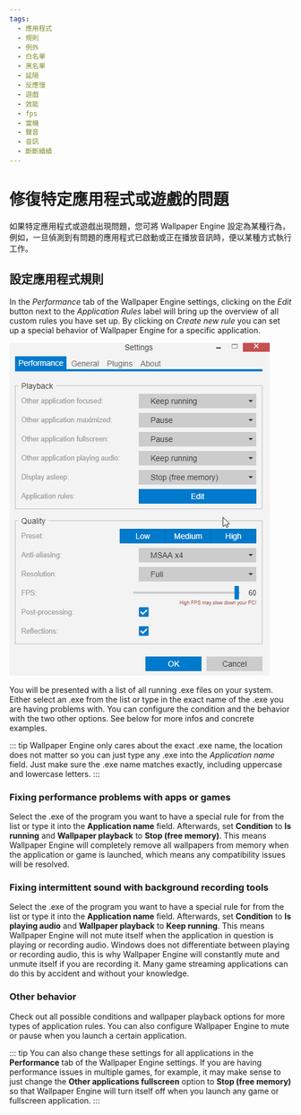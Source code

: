 ```yaml
---
tags:
  - 應用程式
  - 規則
  - 例外
  - 白名單
  - 黑名單
  - 延隔
  - 反應慢
  - 遊戲
  - 效能
  - fps
  - 當機
  - 聲音
  - 音訊
  - 斷斷續續
---
```


# 修復特定應用程式或遊戲的問題

如果特定應用程式或遊戲出現問題，您可將 Wallpaper Engine 設定為某種行為，例如，一旦偵測到有問題的應用程式已啟動或正在播放音訊時，便以某種方式執行工作。

## 設定應用程式規則

In the *Performance* tab of the Wallpaper Engine settings, clicking on the *Edit* button next to the *Application Rules* label will bring up the overview of all custom rules you have set up. By clicking on *Create new rule* you can set up a special behavior of Wallpaper Engine for a specific application.

![Application Rules Overview](./applicationrule.gif)

You will be presented with a list of all running .exe files on your system. Either select an .exe from the list or type in the exact name of the .exe you are having problems with. You can configure the condition and the behavior with the two other options. See below for more infos and concrete examples.

::: tip Wallpaper Engine only cares about the exact .exe name, the location does not matter so you can just type any .exe into the *Application name* field. Just make sure the .exe name matches exactly, including uppercase and lowercase letters. :::

### Fixing performance problems with apps or games

Select the .exe of the program you want to have a special rule for from the list or type it into the **Application name** field. Afterwards, set **Condition** to **Is running** and **Wallpaper playback** to **Stop (free memory)**. This means Wallpaper Engine will completely remove all wallpapers from memory when the application or game is launched, which means any compatibility issues will be resolved.

### Fixing intermittent sound with background recording tools

Select the .exe of the program you want to have a special rule for from the list or type it into the **Application name** field. Afterwards, set **Condition** to **Is playing audio** and **Wallpaper playback** to **Keep running**. This means Wallpaper Engine will not mute itself when the application in question is playing or recording audio. Windows does not differentiate between playing or recording audio, this is why Wallpaper Engine will constantly mute and unmute itself if you are recording it. Many game streaming applications can do this by accident and without your knowledge.

### Other behavior

Check out all possible conditions and wallpaper playback options for more types of application rules. You can also configure Wallpaper Engine to mute or pause when you launch a certain application.

::: tip You can also change these settings for all applications in the **Performance** tab of the Wallpaper Engine settings. If you are having performance issues in multiple games, for example, it may make sense to just change the **Other applications fullscreen** option to **Stop (free memory)** so that Wallpaper Engine will turn itself off when you launch any game or fullscreen application. :::